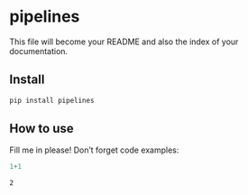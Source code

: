 pipelines
================

<!-- WARNING: THIS FILE WAS AUTOGENERATED! DO NOT EDIT! -->

This file will become your README and also the index of your
documentation.

## Install

``` sh
pip install pipelines
```

## How to use

Fill me in please! Don’t forget code examples:

``` python
1+1
```

    2

